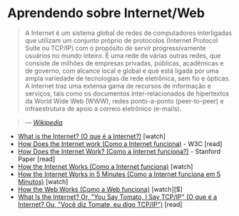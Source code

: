# Aprendendo sobre Internet/Web

> A Internet é um sistema global de redes de computadores interligadas que utilizam um conjunto próprio de protocolos (Internet Protocol Suite ou TCP/IP) com o propósito de servir progressivamente usuários no mundo inteiro. É uma rede de várias outras redes, que consiste de milhões de empresas privadas, públicas, acadêmicas e de governo, com alcance local e global e que está ligada por uma ampla variedade de tecnologias de rede eletrônica, sem fio e ópticas. A internet traz uma extensa gama de recursos de informação e serviços, tais como os documentos inter-relacionados de hipertextos da World Wide Web (WWW), redes ponto-a-ponto (peer-to-peer) e infraestrutura de apoio a correio eletrônico (e-mails).

><cite>&#8212; [Wikipedia](https://pt.wikipedia.org/wiki/Internet)</cite>

* [What is the Internet? (O que é a Internet?)](https://www.youtube.com/watch?v=Dxcc6ycZ73M) [watch]
* [How Does the Internet work (Como a Internet funciona)](http://www.w3.org/wiki/How_does_the_Internet_work) - W3C [read]
* [How Does the Internet Work? (Como a Internet funciona?)](http://web.stanford.edu/class/msande91si/www-spr04/readings/week1/InternetWhitepaper.htm) - Stanford Paper [read]
* [How the Internet Works (Como a Internet funciona)](https://www.khanacademy.org/partner-content/code-org/internet-works) [watch]
* [How the Internet Works in 5 Minutes (Como a Internet funciona em 5 Minutos)](https://www.youtube.com/watch?v=7_LPdttKXPc) [watch]
* [How the Web Works (Como a Web funciona)](https://www.eventedmind.com/classes/how-the-web-works-7f40254c) [watch][$]
* [What Is the Internet? Or, "You Say Tomato, I Say TCP/IP" (O que é a Internet? Ou, "Você diz Tomate, eu digo TCP/IP")](http://www.20thingsilearned.com/en-US/what-is-the-internet/1) [read]
